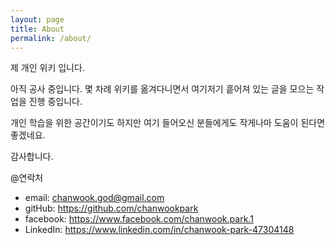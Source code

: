 ```yaml
---
layout: page
title: About
permalink: /about/
---
```


제 개인 위키 입니다.

아직 공사 중입니다. 몇 차례 위키를 옮겨다니면서 여기저기 흩어져 있는 글을 모으는 작업을 진행 중입니다.

개인 학습을 위한 공간이기도 하지만 여기 들어오신 분들에게도 작게나마 도움이 된다면 좋겠네요.

감사합니다.

@연락처

- email: chanwook.god@gmail.com
- gitHub: https://github.com/chanwookpark
- facebook: https://www.facebook.com/chanwook.park.1
- LinkedIn: https://www.linkedin.com/in/chanwook-park-47304148
